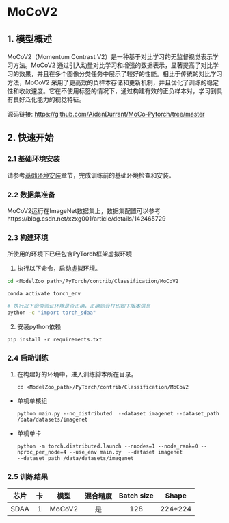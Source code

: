 # MoCoV2

## 1. 模型概述
MoCoV2（Momentum Contrast V2）是一种基于对比学习的无监督视觉表示学习方法。MoCoV2 通过引入动量对比学习和增强的数据表示，显著提高了对比学习的效果，并且在多个图像分类任务中展示了较好的性能。相比于传统的对比学习方法，MoCoV2 采用了更高效的负样本存储和更新机制，并且优化了训练的稳定性和收敛速度。它在不使用标签的情况下，通过构建有效的正负样本对，学习到具有良好泛化能力的视觉特征。

源码链接: https://github.com/AidenDurrant/MoCo-Pytorch/tree/master

## 2. 快速开始

### 2.1 基础环境安装

请参考[基础环境安装](../../../../doc/Environment.md)章节，完成训练前的基础环境检查和安装。


### 2.2 数据集准备

MoCoV2运行在ImageNet数据集上，数据集配置可以参考https://blog.csdn.net/xzxg001/article/details/142465729

### 2.3 构建环境
所使用的环境下已经包含PyTorch框架虚拟环境
1. 执行以下命令，启动虚拟环境。
``` bash
cd <ModelZoo_path>/PyTorch/contrib/Classification/MoCoV2

conda activate torch_env

# 执行以下命令验证环境是否正确，正确则会打印如下版本信息
python -c "import torch_sdaa"
```

2. 安装python依赖
``` 
pip install -r requirements.txt
```
### 2.4 启动训练
1. 在构建好的环境中，进入训练脚本所在目录。
    ```
    cd <ModelZoo_path>/PyTorch/contrib/Classification/MoCoV2
    ```


- 单机单核组
    ```
  python main.py --no_distributed  --dataset imagenet --dataset_path /data/datasets/imagenet
    ```
- 单机单卡
    ```
   python -m torch.distributed.launch --nnodes=1 --node_rank=0 --nproc_per_node=4 --use_env main.py  --dataset imagenet 
  --dataset_path /data/datasets/imagenet
    ```


### 2.5 训练结果

| 芯片 |卡  | 模型 |  混合精度 |Batch size|Shape| 
|:-:|:-:|:-:|:-:|:-:|:-:|
|SDAA|1|MoCoV2 |是|128|224*224|

